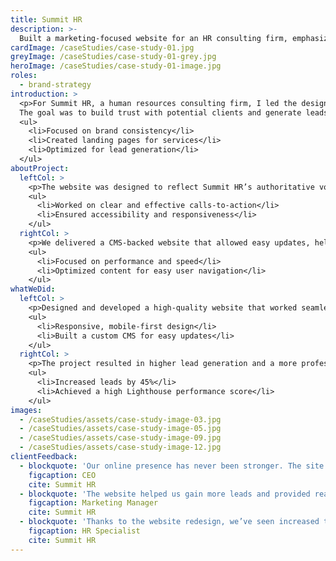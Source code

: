 ```yaml
---
title: Summit HR
description: >-
  Built a marketing-focused website for an HR consulting firm, emphasizing trust, authority, and lead generation.
cardImage: /caseStudies/case-study-01.jpg
greyImage: /caseStudies/case-study-01-grey.jpg
heroImage: /caseStudies/case-study-01-image.jpg
roles:
  - brand-strategy
introduction: >
  <p>For Summit HR, a human resources consulting firm, I led the design and development of their new marketing website.
  The goal was to build trust with potential clients and generate leads through clear messaging and a professional online presence.</p>
  <ul>
    <li>Focused on brand consistency</li>
    <li>Created landing pages for services</li>
    <li>Optimized for lead generation</li>
  </ul>
aboutProject:
  leftCol: >
    <p>The website was designed to reflect Summit HR’s authoritative voice while maintaining a user-friendly experience.</p>
    <ul>
      <li>Worked on clear and effective calls-to-action</li>
      <li>Ensured accessibility and responsiveness</li>
    </ul>
  rightCol: >
    <p>We delivered a CMS-backed website that allowed easy updates, helping reduce long-term maintenance costs.</p>
    <ul>
      <li>Focused on performance and speed</li>
      <li>Optimized content for easy user navigation</li>
    </ul>
whatWeDid:
  leftCol: >
    <p>Designed and developed a high-quality website that worked seamlessly across all devices.</p>
    <ul>
      <li>Responsive, mobile-first design</li>
      <li>Built a custom CMS for easy updates</li>
    </ul>
  rightCol: >
    <p>The project resulted in higher lead generation and a more professional brand presence online.</p>
    <ul>
      <li>Increased leads by 45%</li>
      <li>Achieved a high Lighthouse performance score</li>
    </ul>
images:
  - /caseStudies/assets/case-study-image-03.jpg
  - /caseStudies/assets/case-study-image-05.jpg
  - /caseStudies/assets/case-study-image-09.jpg
  - /caseStudies/assets/case-study-image-12.jpg
clientFeedback:
  - blockquote: 'Our online presence has never been stronger. The site is professional, easy to navigate, and reflects our company values clearly to clients and partners.'
    figcaption: CEO
    cite: Summit HR
  - blockquote: 'The website helped us gain more leads and provided real-time updates to our clients, improving communication and overall satisfaction.'
    figcaption: Marketing Manager
    cite: Summit HR
  - blockquote: 'Thanks to the website redesign, we’ve seen increased trust and engagement, with more visitors interacting and returning to our platform regularly.'
    figcaption: HR Specialist
    cite: Summit HR
---
```

